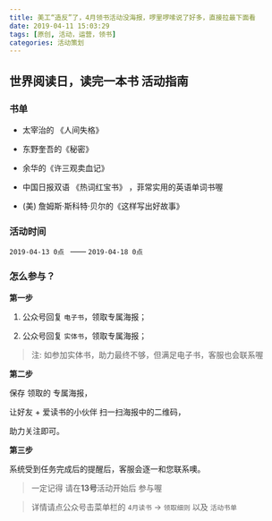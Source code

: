 ```yaml
---
title: 美工“造反”了，4月领书活动没海报，啰里啰嗦说了好多，直接拉最下面看
date: 2019-04-11 15:03:29
tags: [原创, 活动，运营，领书]
categories: 活动策划
---
```


## **世界阅读日，读完一本书** 活动指南

### 书单

* 太宰治的 《人间失格》

* 东野奎吾的《秘密》

* 余华的《许三观卖血记》

* 中国日报双语 《热词红宝书》 ，菲常实用的英语单词书喔

* (美) 詹姆斯·斯科特·贝尔的《这样写出好故事》

### 活动时间

`2019-04-13 0点 ` —— `2019-04-18 0点`

### 怎么参与？

**第一步**

1. 公众号回复 `电子书`，领取专属海报；

2. 公众号回复 `实体书`，领取专属海报；

> 注: 如参加实体书，助力最终不够，但满足电子书，客服也会联系喔

**第二步**

保存 领取的 专属海报，

让好友 + 爱读书的小伙伴 扫一扫海报中的二维码，

助力关注即可。

**第三步**

系统受到任务完成后的提醒后，客服会逐一和您联系噢。

> 一定记得 请在**13号**活动开始后 参与喔

> 详情请点公众号击菜单栏的 `4月读书` -> `领取细则` 以及 `活动书单`
